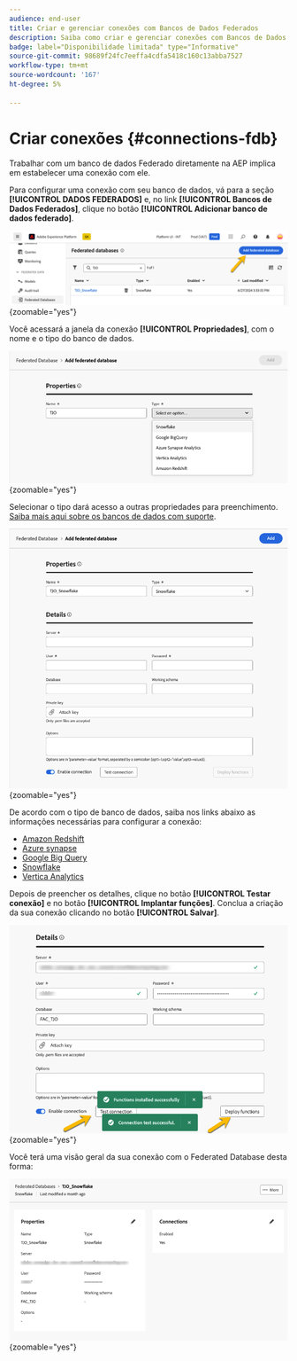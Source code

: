 ```yaml
---
audience: end-user
title: Criar e gerenciar conexões com Bancos de Dados Federados
description: Saiba como criar e gerenciar conexões com Bancos de Dados Federados
badge: label="Disponibilidade limitada" type="Informative"
source-git-commit: 98689f24fc7eeffa4cdfa5418c160c13abba7527
workflow-type: tm+mt
source-wordcount: '167'
ht-degree: 5%

---
```


# Criar conexões {#connections-fdb}

Trabalhar com um banco de dados Federado diretamente na AEP implica em estabelecer uma conexão com ele.

Para configurar uma conexão com seu banco de dados, vá para a seção **[!UICONTROL DADOS FEDERADOS]** e, no link **[!UICONTROL Bancos de Dados Federados]**, clique no botão **[!UICONTROL Adicionar banco de dados federado]**.

![](assets/connections_list.png){zoomable="yes"}

Você acessará a janela da conexão **[!UICONTROL Propriedades]**, com o nome e o tipo do banco de dados.

![](assets/connections_name.png){zoomable="yes"}

Selecionar o tipo dará acesso a outras propriedades para preenchimento. [Saiba mais aqui sobre os bancos de dados com suporte](federated-db.md).

![](assets/connections_details.png){zoomable="yes"}

De acordo com o tipo de banco de dados, saiba nos links abaixo as informações necessárias para configurar a conexão:
* [Amazon Redshift](federated-db.md#amazon-redshift)
* [Azure synapse](federated-db.md#azure-synapse-redshift)
* [Google Big Query](federated-db.md#google-big-query)
* [Snowflake](federated-db.md#snowflake)
* [Vertica Analytics](federated-db.md#vertica-analytics)

Depois de preencher os detalhes, clique no botão **[!UICONTROL Testar conexão]** e no botão **[!UICONTROL Implantar funções]**.
Conclua a criação da sua conexão clicando no botão **[!UICONTROL Salvar]**.

![](assets/connections_testdeploy.png){zoomable="yes"}

Você terá uma visão geral da sua conexão com o Federated Database desta forma:

![](assets/connections_overview.png){zoomable="yes"}